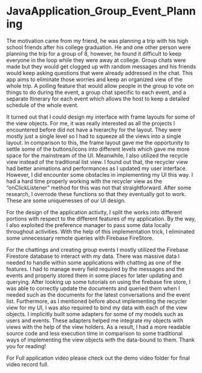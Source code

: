 # JavaApplication_Group_Event_Planning

The motivation came from my friend, he was planning a trip with his high school friends after his college graduation. 
He and one other person were planning the trip for a group of 8, however, he found it difficult to keep everyone in the loop while they were away at college. 
Group chats were made but they would get clogged up with random messages and his friends would keep asking questions that were already addressed in the chat. 
This app aims to eliminate those worries and keep an organized view of the whole trip. A polling feature that would allow people in the group to vote on things to do during the event, 
a group chat specific to each event, and a separate Itinerary for each event which allows the host to keep a detailed schedule of the whole event. 


It turned out that I could design my interface with frame layouts for some of the view objects. For me, it was really interested as all the projects I encountered before did not have a hierarchy for the layout. 
They were mostly just a single level so I had to squeeze all the views into a single layout. In comparison to this, the frame layout gave me the opportunity to settle some of the buttons/icons into different levels which gave me more space for the mainstream of the UI. 
Meanwhile, I also utilized the recycle view instead of the traditional list view. I found out that, the recycler view had better animations and performances as I updated my user interface. However, I did encounter some obstacles in implementing my UI this way. I had a hard time properly working with the recycler view as the “onClickListener” method for this was not that straightforward. After some research, I overrode these functions so that they eventually got to work. These are some uniquenesses of our UI design.


For the design of the application activity, I split the works into different portions with respect to the different features of my application. By the way, I also exploited the preference manager to pass some data locally throughout activities. With the help of this implementation trick, I eliminated some unnecessary remote queries with Firebase FireStore.
	
	
For the chattings and creating group events I mostly utilized the Firebase Firestore database to interact with my data. There was massive data I needed to handle within some applications with chatting as one of the features. I had to manage every field required by the messages and the events and properly stored them in some places for later updating and querying. After looking up some tutorials on using the firebase fire store, I was able to correctly update the documents and queried them when I needed such as the documents for the latest conversations and the event list. Furthermore, as I mentioned before about implementing the recycler view for my UI, I was also required to bind my data with each of the view objects. I implicitly built some adapters for some of my models such as users and events. These adapters helped me integrate my objects with views with the help of the view holders. As a result, I had a more readable source code and less execution time in comparison to some traditional ways of implementing the view objects with the data-bound to them. Thank you for reading!



For Full application video please check out the demo video folder for final video record full.

